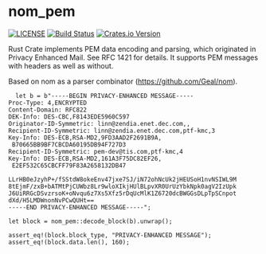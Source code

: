  # nom_pem
 
 [![LICENSE](https://img.shields.io/badge/license-MIT-blue.svg)](LICENSE)
 [![Build Status](https://travis-ci.org/bpressure/nom_pem.svg?branch=master)](https://travis-ci.org/bpressure/nom_pem)
 [![Crates.io Version](https://img.shields.io/crates/v/nom_pem.svg)](https://crates.io/crates/nom_pem)
 
 Rust Crate implements PEM data encoding and parsing, which originated in Privacy Enhanced Mail.
 See RFC 1421 for details.
 It supports PEM messages with headers as well as without.

 Based on nom as a parser combinator (https://github.com/Geal/nom).


```
  let b = b"-----BEGIN PRIVACY-ENHANCED MESSAGE-----
Proc-Type: 4,ENCRYPTED
Content-Domain: RFC822
DEK-Info: DES-CBC,F8143EDE5960C597
Originator-ID-Symmetric: linn@zendia.enet.dec.com,,
Recipient-ID-Symmetric: linn@zendia.enet.dec.com,ptf-kmc,3
Key-Info: DES-ECB,RSA-MD2,9FD3AAD2F2691B9A,
 B70665BB9BF7CBCDA60195DB94F727D3
Recipient-ID-Symmetric: pem-dev@tis.com,ptf-kmc,4
Key-Info: DES-ECB,RSA-MD2,161A3F75DC82EF26,
 E2EF532C65CBCFF79F83A2658132DB47

LLrHB0eJzyhP+/fSStdW8okeEnv47jxe7SJ/iN72ohNcUk2jHEUSoH1nvNSIWL9M
8tEjmF/zxB+bATMtPjCUWbz8Lr9wloXIkjHUlBLpvXR0UrUzYbkNpk0agV2IzUpk
J6UiRRGcDSvzrsoK+oNvqu6z7Xs5Xfz5rDqUcMlK1Z6720dcBWGGsDLpTpSCnpot
dXd/H5LMDWnonNvPCwQUHt==
-----END PRIVACY-ENHANCED MESSAGE-----";

let block = nom_pem::decode_block(b).unwrap();

assert_eq!(block.block_type, "PRIVACY-ENHANCED MESSAGE");
assert_eq!(block.data.len(), 160);
```
